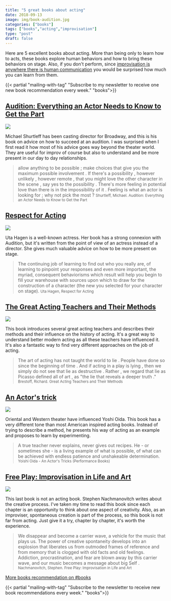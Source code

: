 ```yaml
---
title: "5 great books about acting"
date: 2018-09-13
image: img/book-audition.jpg
categories: ["books"]
tags: ["books","acting","improvisation"]
type: "post"
draft: false
---
```


Here are 5 excellent books about acting. More than being only to learn how to acts, these books explore human behaviors and how to bring these behaviors on stage. Also, if you don't perform, since [improvisation is anywhere there is human communication](/team-collaboration-is-hard-improvisation-training-can-help/) you would be surprised how much you can learn from them.


{{< partial "mailing-with-tag" "Subscribe to my newsletter to receive one new book recommendation every week." "books">}}

## [Audition: Everything an Actor Needs to Know to Get the Part](https://www.goodreads.com/book/show/787895.Audition)

<img src="/img/book-audition.jpg" style="max-width:200px"/>

Michael Shurtleff has been casting director for Broadway, and this is his book on advice on how to succeed at an audition. I was surprised when I first read it how most of his advice goes way beyond the theater world. They are useful for improv of course but also to understand and be more present in our day to day relationships.

> allow anything to be possible ; make choices that give you the maximum possible involvement . If there's a possibility , however unlikely , however remote , that you might love the other character in the scene , say yes to the possibility . There's more feeling in potential love than there is in the impossibility of it . Feeling is what an actor is looking for ; why not pick the most ?
> <small>Shurtleff, Michael. Audition: Everything an Actor Needs to Know to Get the Part</small>

## [Respect for Acting](https://www.goodreads.com/book/show/140502.Respect_for_Acting)

<img src="/img/book-respect-for-acting.jpg" style="max-width:200px"/>

Uta Hagen is a well-known actress. Her book has a strong connexion with Audition, but it's written from the point of view of an actress instead of a director. She gives much valuable advice on how to be more present on stage.

> The continuing job of learning to find out who you really are, of learning to pinpoint your responses and even more important, the myriad, consequent behaviorisms which result will help you begin to fill your warehouse with sources upon which to draw for the construction of a character (the new you selected for your character on stage).
> <small>Uta Hagen, Respect for Acting</small>


## [The Great Acting Teachers and Their Methods](https://www.goodreads.com/book/show/237165.The_Great_Acting_Teachers_and_Their_Methods_Career_Development_Series_)

<img src="/img/book-acting-teachers.jpg" style="max-width:200px"/>

This book introduces several great acting teachers and describes their methods and their influence on the history of acting. It's a great way to understand better modern acting as all these teachers have influenced it. It's also a fantastic way to find very different approaches on the job of acting.

> The art of acting has not taught the world to lie . People have done so since the beginning of time . And if acting in a play is lying , then we simply do not see that lie as destructive . Rather , we regard that lie as Picasso defined all of art , as "the lie that reveals a deeper truth ."
> <small>Brestoff, Richard. Great Acting Teachers and Their Methods</small>

## [An Actor's trick](https://www.goodreads.com/book/show/1570409.An_Actor_s_Tricks)

<img src="/img/book-an-actor-trick.jpg" style="max-width:200px"/>

Oriental and Western theater have influenced Yoshi Oida. This book has a very different tone than most American inspired acting books. Instead of trying to describe a method, he presents his way of acting as an example and proposes to learn by experimenting. 

> A true teacher never explains, never gives out recipes. He - or sometimes she - is a living example of what is possible, of what can be achieved with endless patience and unshakeable determination.
> <small>Yoishi Oida - An Actor's Tricks (Performance Books)</small>


## [Free Play: Improvisation in Life and Art](https://www.goodreads.com/book/show/9386.Free_Play?ac=1&from_search=true)

<img src="/img/book-free-play.jpg" style="max-width:200px"/>

This last book is not an acting book. Stephen Nachmanovitch writes about the creative process. I've taken my time to read this book since each chapter is an opportunity to think about one aspect of creativity. Also, as an improviser, spontaneous creation is part of the process, so this book is not far from acting. Just give it a try, chapter by chapter, it's worth the experience.

> We disappear and become a carrier wave, a vehicle for the music that plays us. The power of creative spontaneity develops into an explosion that liberates us from outmoded frames of reference and from memory that is clogged with old facts and old feelings. Addiction, procrastination, and fear are blown away by this carrier wave, and our music becomes a message about big Self .
> <small>Nachmanovitch, Stephen. Free Play: Improvisation in Life and Art</small>

[More books recommendation on #books](/tags/books/)

{{< partial "mailing-with-tag" "Subscribe to the newsletter to receive new book recommendations every week." "books">}}



